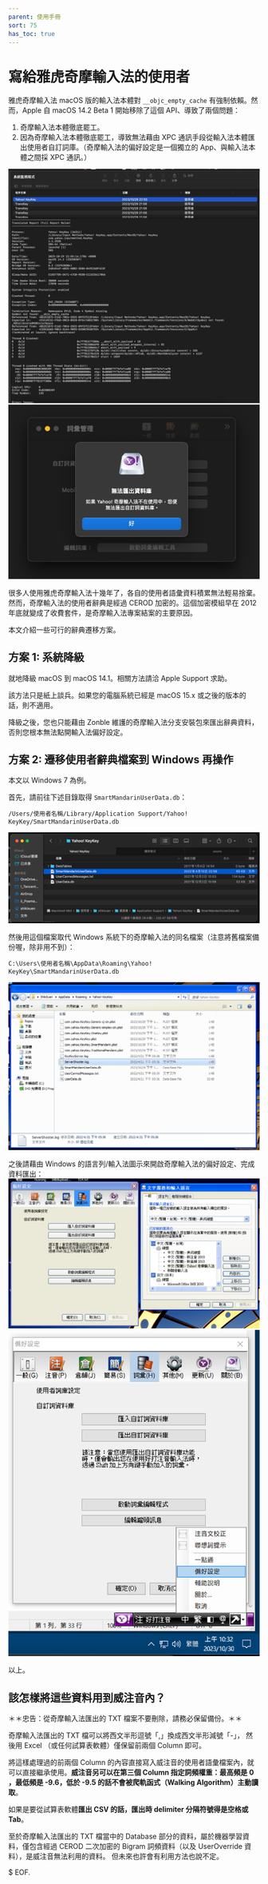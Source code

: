 ```yaml
---
parent: 使用手冊
sort: 75
has_toc: true
---
```

# 寫給雅虎奇摩輸入法的使用者

雅虎奇摩輸入法 macOS 版的輸入法本體對 `__objc_empty_cache` 有強制依賴。然而，Apple 自 macOS 14.2 Beta 1 開始移除了這個 API、導致了兩個問題：

1. 奇摩輸入法本體徹底罷工。
2. 因為奇摩輸入法本體徹底罷工，導致無法藉由 XPC 通訊手段從輸入法本體匯出使用者自訂詞庫。（奇摩輸入法的偏好設定是一個獨立的 App、與輸入法本體之間採 XPC 通訊。）

![onboarding_kimo_chrash_objcSymbolMissing](assets/onboarding_kimo_chrash_objcSymbolMissing.jpg)
![onboarding_kimo_cannotExportPhrases](assets/onboarding_kimo_cannotExportPhrases.png)

很多人使用雅虎奇摩輸入法十幾年了，各自的使用者語彙資料積累無法輕易捨棄。然而，奇摩輸入法的使用者辭典是經過 CEROD 加密的。這個加密模組早在 2012 年底就變成了收費套件，是奇摩輸入法專案結案的主要原因。

本文介紹一些可行的辭典遷移方案。

## 方案 1: 系統降級

就地降級 macOS 到 macOS 14.1。相關方法請洽 Apple Support 求助。

該方法只是紙上談兵。如果您的電腦系統已經是 macOS 15.x 或之後的版本的話，則不適用。

降級之後，您也只能藉由 Zonble 維護的奇摩輸入法分支安裝包來匯出辭典資料，否則您根本無法點開輸入法偏好設定。

## 方案 2: 遷移使用者辭典檔案到 Windows 再操作

本文以 Windows 7 為例。

首先，請前往下述目錄取得 `SmartMandarinUserData.db`：

```
/Users/使用者名稱/Library/Application Support/Yahoo! KeyKey/SmartMandarinUserData.db
```
![onboarding_kimo_dbDataFolderMac](assets/onboarding_kimo_dbDataFolderMac.png)

然後用這個檔案取代 Windows 系統下的奇摩輸入法的同名檔案（注意將舊檔案備份喔，除非用不到）：
```
C:\Users\使用者名稱\AppData\Roaming\Yahoo! KeyKey\SmartMandarinUserData.db
```
![onboarding_kimo_dbDataFolderWinNT](assets/onboarding_kimo_dbDataFolderWinNT.png)

之後請藉由 Windows 的語言列/輸入法圖示來開啟奇摩輸入法的偏好設定、完成資料匯出：
![onboarding_kimo_phraseSettingsWindows](assets/onboarding_kimo_phraseSettingsWindows.png)
![onboarding_kimo_phraseSettingsWindows10](assets/onboarding_kimo_phraseSettingsWindows10.png)

以上。

## 該怎樣將這些資料用到威注音內？

＊＊忠告：從奇摩輸入法匯出的 TXT 檔案不要刪除，請務必保留備份。＊＊

奇摩輸入法匯出的 TXT 檔可以將西文半形逗號「,」換成西文半形減號「-」，
然後用 Excel （或任何試算表軟體）僅保留前兩個 Column 即可。

將這樣處理過的前兩個 Column 的內容直接寫入威注音的使用者語彙檔案內，就可以直接繼承使用。**威注音另可以在第三個 Column 指定詞頻權重：最高頻是 0 ，最低頻是 -9.6，低於 -9.5 的話不會被爬軌函式（Walking Algorithm）主動讀取**。

如果是要從試算表軟體**匯出 CSV 的話，匯出時 delimiter 分隔符號得是空格或 Tab**。

至於奇摩輸入法匯出的 TXT 檔當中的 Database 部分的資料，屬於機器學習資料，僅包含經過 CEROD 二次加密的 Bigram 詞頻資料（以及 UserOverride 資料），是威注音無法利用的資料。
但未來也許會有利用方法也說不定。

$ EOF.
